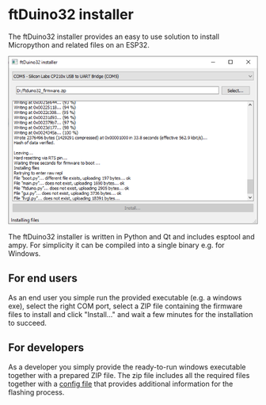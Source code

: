 # ftDuino32 installer

The ftDuino32 installer provides an easy to use solution to install
Micropython and related files on an ESP32.

![Windows screenshot of the installer](installer_win.png)

The ftDuino32 installer is written in Python and Qt and includes esptool
and ampy. For simplicity it can be compiled into a single binary e.g.
for Windows.

## For end users

As an end user you simple run the provided executable (e.g. a windows exe),
select the right COM port, select a ZIP file containing the firmware files
to install and click "Install..." and wait a few minutes for the installation
to succeed.

## For developers

As a developer you simply provide the ready-to-run windows executable
together with a prepared ZIP file. The zip file includes all the
required files together with a [config file](setup.json) that provides
additional information for the flashing process.
